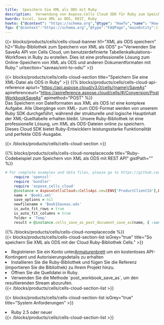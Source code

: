 ```yaml
---
title:  Speichern Sie XML als ODS mit Ruby
description:  Verwendung von Aspose.Cells Cloud SDK für Ruby zum Speichern von XML-Formatdateien als ODS-Formatdateien.
kwords: Excel, Save XML as ODS, REST, Ruby
howto: {"@context": "https://schema.org","@type": "HowTo","name": "How to save XML as ODS using the Cells Cloud Ruby library.","description": "How to save XML as ODS using the Cells Cloud Ruby library.","image": {"@type": "ImageObject"},"url": "/ruby/saveas/xml-to-ods/","step": [{ "@type": "HowToStep","name": "How to save XML as ODS using the Cells Cloud Ruby library. step 1", "image": {"@type": "ImageObject",},"url": "/ruby/saveas/xml-to-ods/","text": "Register an account at <a href='https://dashboard.aspose.cloud/'>Dashboard</a> to get free API quota & authorization details",},{ "@type": "HowToStep","name": "How to save XML as ODS using the Cells Cloud Ruby library. step 1", "image": {"@type": "ImageObject",},"url": "/ruby/saveas/xml-to-ods/","text": "Install Ruby library and add the reference (import the library) to your project.",},{ "@type": "HowToStep","name": "How to save XML as ODS using the Cells Cloud Ruby library. step 1", "image": {"@type": "ImageObject",},"url": "/ruby/saveas/xml-to-ods/","text": "Open the source file in Ruby.",},{ "@type": "HowToStep","name": "How to save XML as ODS using the Cells Cloud Ruby library. step 1", "image": {"@type": "ImageObject",},"url": "/ruby/saveas/xml-to-ods/","text": "Use the `post_workbook_save_as` method to retrieve the resulting stream.",}, ],"supply": {"@type": "HowToSupply","name": "document"},"tool": [{"@type": "HowToTool","name": "RubyMine, Visual Studio Code, Aptana Studio, NetBeans"},{"@type": "HowToTool","name": "Aspose Cells"}],"totalTime": "PT6M"}
fqa: {"@context":"https://schema.org","@type":"FAQPage","mainEntity":[{"@type":"Question","name":"Why save file as other formats file in C# using REST API?","acceptedAnswer":{"@type":"Answer","text":"Documents are encoded in many ways, and some files may be incompatible with the software you use. To open and read such files, just save them as appropriate file formats.<br/><ol><li>Install .NET SDK and add the reference (import the library) to your project.</li><li>Open the source file in C# using REST API.</li><li>Call the PostWorkbookSaveAsRequest() method, passing an output filename with required extension.</li><li>Get the result of save as a separate file.</li></ol>"}},{"@type":"Question","name":"What file formats can I save as with your C# library?","acceptedAnswer":{"@type":"Answer","text":"We support a variety of file formats for conversion using .NET library, including XLSX, Excel, xls , PDF, CSV, HTML, Markdown, XML, PNG, JPG, TIFF, Json, TXT and many more."}},{"@type":"Question","name":"What is the maximum allowed file size for conversion using this .NET library?","acceptedAnswer":{"@type":"Answer","text":"There are no file size limits for format conversions using .NET library."}}]}
---
```

{{< blocks/products/cells/cells-cloud-banner h1="XML als ODS speichern" h2="Ruby-Bibliothek zum Speichern von XML als ODS" p="Verwenden Sie SaveAs API von Cells Cloud, um benutzerdefinierte Tabellenkalkulations-Workflows in Ruby zu erstellen. Dies ist eine professionelle Lösung zum Online-Speichern von XML als ODS und anderen Dokumentformaten mit Ruby." urlsection="saveas/xml-to-ods/" >}}

{{< blocks/products/cells/cells-cloud-section title="Speichern Sie eine XML-Datei als ODS in Ruby" >}}
{{% blocks/products/cells/cells-cloud-api-reference apiurl="https://api.aspose.cloud/v3.0/cells/{name}/SaveAs" apireferenceurl="https://apireference.aspose.cloud/cells/#/Conversion/PostWorkbookSaveAs" apimethod="POST" %}}
<br/>
Das Speichern von Dateiformaten aus XML als ODS ist eine komplexe Aufgabe. Alle Übergänge vom XML- zum ODS-Format werden von unserem Ruby SDK durchgeführt, während der strukturelle und logische Hauptinhalt der XML-Quelltabelle erhalten bleibt. Unsere Ruby-Bibliothek ist eine professionelle Lösung, um XML als ODS-Dateien online zu speichern. Dieses Cloud SDK bietet Ruby-Entwicklern leistungsstarke Funktionalität und perfekte ODS-Ausgabe.

{{< /blocks/products/cells/cells-cloud-section >}}

{{% blocks/products/cells/cells-cloud-noreplacecode title="Ruby-Codebeispiel zum Speichern von XML als ODS mit REST API" gistPath="" %}}
  
```ruby
# For complete examples and data files, please go to https://github.com/aspose-cells-cloud/aspose-cells-cloud-ruby/
    require 'openssl'
    require 'bundler'
    require 'aspose_cells_cloud'
    @instance = AsposeCellsCloud::CellsApi.new(ENV['ProductClientId'],ENV['ProductClientSecret'])
    name = 'Book1.xml'
    save_options = nil
    newfilename = 'Book1Saveas.ods'
    is_auto_fit_rows = true
    is_auto_fit_columns = true
    folder = 'Temp'
    result = @instance.cells_save_as_post_document_save_as(name, { :save_options=>save_options, :newfilename=>(folder+"/"+newfilename), :is_auto_fit_rows=>is_auto_fit_rows, :is_auto_fit_columns=>is_auto_fit_columns, :folder=>folder})
```
  
{{% /blocks/products/cells/cells-cloud-noreplacecode %}}
<br/>
{{< blocks/products/cells/cells-cloud-section-list isGrey="true" title="So speichern Sie XML als ODS mit der Cloud Ruby-Bibliothek Cells." >}}
<li> Registrieren Sie ein Konto unter<a href="https://dashboard.aspose.cloud/">Armaturenbrett</a> um ein kostenloses API-Kontingent und Autorisierungsdetails zu erhalten</li>
<li>Installieren Sie die Ruby-Bibliothek und fügen Sie die Referenz (importieren Sie die Bibliothek) zu Ihrem Projekt hinzu.</li>
<li>Öffnen Sie die Quelldatei in Ruby.</li>
<li>Verwenden Sie die Methode `post_workbook_save_as`, um den resultierenden Stream abzurufen.</li>
{{< /blocks/products/cells/cells-cloud-section-list >}}

{{< blocks/products/cells/cells-cloud-section-list isGrey="true" title="System Anforderungen" >}}
<li>Ruby 2.5 oder neuer</li>
{{< /blocks/products/cells/cells-cloud-section-list >}}
